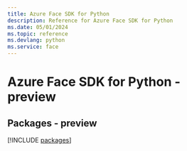 ```yaml
---
title: Azure Face SDK for Python
description: Reference for Azure Face SDK for Python
ms.date: 05/01/2024
ms.topic: reference
ms.devlang: python
ms.service: face
---
```

# Azure Face SDK for Python - preview
## Packages - preview
[!INCLUDE [packages](face-index.md)]